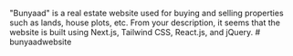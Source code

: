 "Bunyaad" is a real estate website used for buying and selling properties such as lands, house plots, etc. From your description, it seems that the website is built using Next.js, Tailwind CSS, React.js, and jQuery. # bunyaadwebsite
